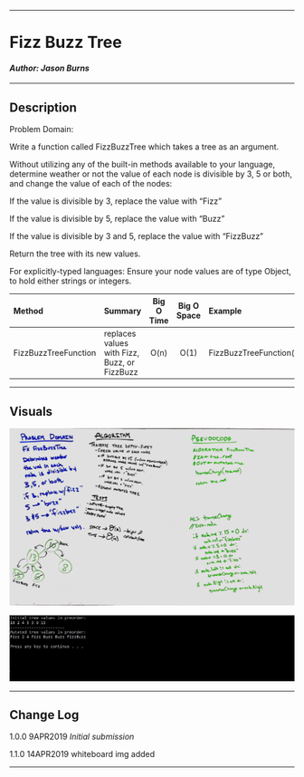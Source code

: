 ------------------------------

# Fizz Buzz Tree
#### *Author: Jason Burns*

------------------------------

## Description

Problem Domain:

Write a function called FizzBuzzTree which takes a tree as an argument.

Without utilizing any of the built-in methods available to your language, determine weather or not the value of each node is divisible by 3, 5 or both, and change the value of each of the nodes:

If the value is divisible by 3, replace the value with “Fizz”

If the value is divisible by 5, replace the value with “Buzz”

If the value is divisible by 3 and 5, replace the value with “FizzBuzz”

Return the tree with its new values.


For explicitly-typed languages: Ensure your node values are of type Object, to hold either strings or integers.

| Method | Summary | Big O Time | Big O Space | Example | 
| :----------- | :----------- | :-------------: | :-------------: | :----------- |
| FizzBuzzTreeFunction | replaces values with Fizz, Buzz, or FizzBuzz | O(n) | O(1) | FizzBuzzTreeFunction(tree) |

------------------------------

## Visuals

![fizzbuzztree](https://github.com/jasonb315/data-structures-and-algorithms-dn/blob/master/assets/fizzbuzztreewb.jpg)

![fizzbuzztree](https://github.com/jasonb315/data-structures-and-algorithms-dn/blob/master/assets/fizzbuzztree.JPG)




------------------------------

## Change Log
1.0.0 9APR2019 *Initial submission*

1.1.0 14APR2019 whiteboard img added

------------------------------